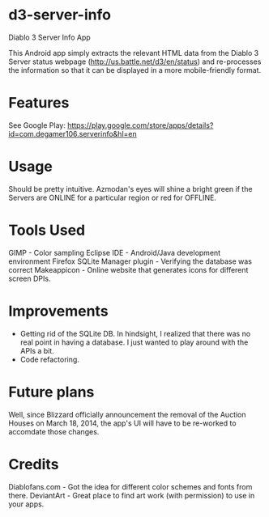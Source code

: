 d3-server-info
==============

Diablo 3 Server Info App

This Android app simply extracts the relevant HTML data from the Diablo 3 Server status webpage (http://us.battle.net/d3/en/status) and re-processes the information so that it can be displayed in a more mobile-friendly format.

Features
========
See Google Play: https://play.google.com/store/apps/details?id=com.degamer106.serverinfo&hl=en

Usage
=====
Should be pretty intuitive.  Azmodan's eyes will shine a bright green if the Servers are ONLINE for a particular region or red for OFFLINE.

Tools Used
==========
GIMP - Color sampling
Eclipse IDE - Android/Java development environment
Firefox SQLite Manager plugin - Verifying the database was correct
Makeappicon - Online website that generates icons for different screen DPIs.

Improvements
============
- Getting rid of the SQLite DB.  In hindsight, I realized that there was no real point in having a database.  I just wanted to play around with the APIs a bit.
- Code refactoring.

Future plans
============
Well, since Blizzard officially announcement the removal of the Auction Houses on March 18, 2014, the app's UI will have to be re-worked to accomdate those changes.

Credits
=======
Diablofans.com - Got the idea for different color schemes and fonts from there.
DeviantArt - Great place to find art work (with permission) to use in your apps.
